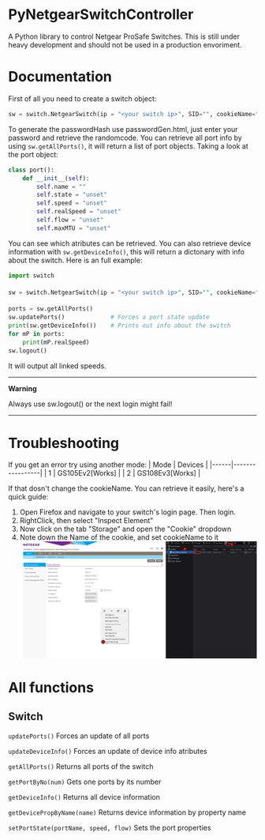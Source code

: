 # PyNetgearSwitchController
 
A Python library to control Netgear ProSafe Switches.
 This is still under heavy development and should not be used in a production envoriment.
 
# Documentation
First of all you need to create a switch object:
```py
sw = switch.NetgearSwitch(ip = "<your switch ip>", SID="", cookieName="SID", hashN = 27016, passwordHash="<your password hash>", mode=2)
```
To generate the passwordHash use passwordGen.html, just enter your password and retrieve the randomcode.
You can retrieve all port info by using `sw.getAllPorts()`, it will return a list of port objects. Taking a look at the port object:
```python
class port():
    def __init__(self):
        self.name = ""
        self.state = "unset"
        self.speed = "unset"
        self.realSpeed = "unset"
        self.flow = "unset"
        self.maxMTU = "unset"
```
You can see which atributes can be retrieved. You can also retrieve device information with `sw.getDeviceInfo()`, this will return a dictonary with info about the switch.
Here is an full example:
```python
import switch

sw = switch.NetgearSwitch(ip = "<your switch ip>", SID="", cookieName="SID", hashN = 27016, passwordHash="<your password hash>", mode=2)

ports = sw.getAllPorts()
sw.updatePorts()             # Forces a port state update
print(sw.getDeviceInfo())    # Prints out info about the switch
for mP in ports:
    print(mP.realSpeed)
sw.logout()

```
It will output all linked speeds.

---
**Warning**

Always use sw.logout() or the next login might fail!

---

# Troubleshooting
If you get an error try using another mode:
| Mode | Devices         |
|------|-----------------|
| 1    | GS105Ev2[Works] |
| 2    | GS108Ev3[Works] |

If that dosn't change the cookieName. You can retrieve it easily, here's a quick guide:
1. Open Firefox and navigate to your switch's login page. Then login.
2. RightClick, then select "Inspect Element"
3. Now click on the tab "Storage" and open the "Cookie" dropdown
4. Note down the Name of the cookie, and set cookieName to it
![Guide](https://github.com/TheGreyDiamond/PyNetgearSwitchController/blob/master/netgearSwitch.png)

# All functions
## Switch
`updatePorts()`
   Forces an update of all ports
   
`updateDeviceInfo()`
   Forces an update of device info atributes
   
`getAllPorts()`
   Returns all ports of the switch
   
`getPortByNo(num)`
   Gets one ports by its number
   
`getDeviceInfo()`
   Returns all device information
   
`getDevicePropByName(name)`
   Returns device information by property name
   
`setPortState(portName, speed, flow)`
   Sets the port properties
   
